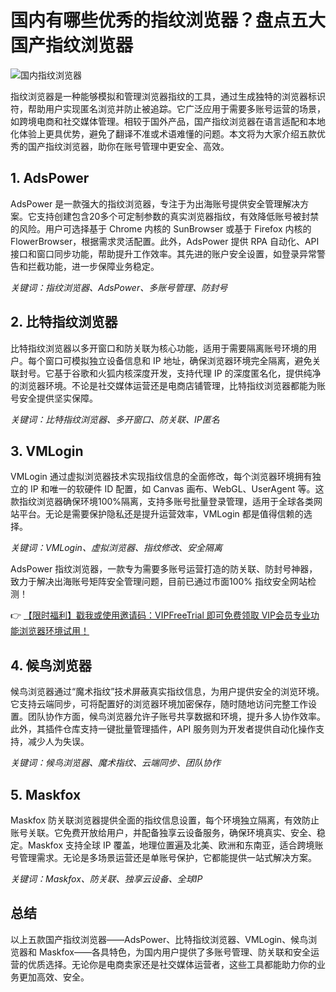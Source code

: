 # 国内有哪些优秀的指纹浏览器？盘点五大国产指纹浏览器

![国内指纹浏览器](https://198301.xyz/img/9553354657360.webp)

指纹浏览器是一种能够模拟和管理浏览器指纹的工具，通过生成独特的浏览器标识符，帮助用户实现匿名浏览并防止被追踪。它广泛应用于需要多账号运营的场景，如跨境电商和社交媒体管理。相较于国外产品，国产指纹浏览器在语言适配和本地化体验上更具优势，避免了翻译不准或术语难懂的问题。本文将为大家介绍五款优秀的国产指纹浏览器，助你在账号管理中更安全、高效。

## 1. AdsPower

AdsPower 是一款强大的指纹浏览器，专注于为出海账号提供安全管理解决方案。它支持创建包含20多个可定制参数的真实浏览器指纹，有效降低账号被封禁的风险。用户可选择基于 Chrome 内核的 SunBrowser 或基于 Firefox 内核的 FlowerBrowser，根据需求灵活配置。此外，AdsPower 提供 RPA 自动化、API 接口和窗口同步功能，帮助提升工作效率。其先进的账户安全设置，如登录异常警告和拦截功能，进一步保障业务稳定。

*关键词：指纹浏览器、AdsPower、多账号管理、防封号*

## 2. 比特指纹浏览器

比特指纹浏览器以多开窗口和防关联为核心功能，适用于需要隔离账号环境的用户。每个窗口可模拟独立设备信息和 IP 地址，确保浏览器环境完全隔离，避免关联封号。它基于谷歌和火狐内核深度开发，支持代理 IP 的深度匿名化，提供纯净的浏览器环境。不论是社交媒体运营还是电商店铺管理，比特指纹浏览器都能为账号安全提供坚实保障。

*关键词：比特指纹浏览器、多开窗口、防关联、IP匿名*

## 3. VMLogin

VMLogin 通过虚拟浏览器技术实现指纹信息的全面修改，每个浏览器环境拥有独立的 IP 和唯一的软硬件 ID 配置，如 Canvas 画布、WebGL、UserAgent 等。这款指纹浏览器确保环境100%隔离，支持多账号批量登录管理，适用于全球各类网站平台。无论是需要保护隐私还是提升运营效率，VMLogin 都是值得信赖的选择。

*关键词：VMLogin、虚拟浏览器、指纹修改、安全隔离*

AdsPower 指纹浏览器，一款专为需要多账号运营打造的防关联、防封号神器，致力于解决出海账号矩阵安全管理问题，目前已通过市面100% 指纹安全网站检测！

👉 [【限时福利】戳我或使用邀请码：VIPFreeTrial 即可免费领取 VIP会员专业功能浏览器环境试用！](https://bit.ly/adspower_free)

## 4. 候鸟浏览器

候鸟浏览器通过“魔术指纹”技术屏蔽真实指纹信息，为用户提供安全的浏览环境。它支持云端同步，可将配置好的浏览器环境加密保存，随时随地访问完整工作设置。团队协作方面，候鸟浏览器允许子账号共享数据和环境，提升多人协作效率。此外，其插件仓库支持一键批量管理插件，API 服务则为开发者提供自动化操作支持，减少人为失误。

*关键词：候鸟浏览器、魔术指纹、云端同步、团队协作*

## 5. Maskfox

Maskfox 防关联浏览器提供全面的指纹信息设置，每个环境独立隔离，有效防止账号关联。它免费开放给用户，并配备独享云设备服务，确保环境真实、安全、稳定。Maskfox 支持全球 IP 覆盖，地理位置遍及北美、欧洲和东南亚，适合跨境账号管理需求。无论是多场景运营还是单账号保护，它都能提供一站式解决方案。

*关键词：Maskfox、防关联、独享云设备、全球IP*

## 总结

以上五款国产指纹浏览器——AdsPower、比特指纹浏览器、VMLogin、候鸟浏览器和 Maskfox——各具特色，为国内用户提供了多账号管理、防关联和安全运营的优质选择。无论你是电商卖家还是社交媒体运营者，这些工具都能助力你的业务更加高效、安全。